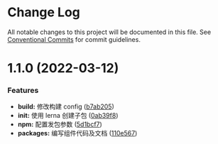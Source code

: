 # Change Log

All notable changes to this project will be documented in this file. See [Conventional Commits](https://conventionalcommits.org) for commit guidelines.

# 1.1.0 (2022-03-12)

### Features

- **build:** 修改构建 config ([b7ab205](https://github.com/bitsu567/cubee/commit/b7ab20508c99454bc7cfd5100a84473ffa406802))
- **init:** 使用 lerna 创建子包 ([0ab39f8](https://github.com/bitsu567/cubee/commit/0ab39f89949113f8d918df33c5b3d195628462fe))
- **npm:** 配置发包参数 ([5d1bcf7](https://github.com/bitsu567/cubee/commit/5d1bcf7f5ed6c78e4fe9e330c5cbe2c473aaa151))
- **packages:** 编写组件代码及文档 ([110e567](https://github.com/bitsu567/cubee/commit/110e5673e6dcfd5ce02aaff7c0648d899f437be6))
